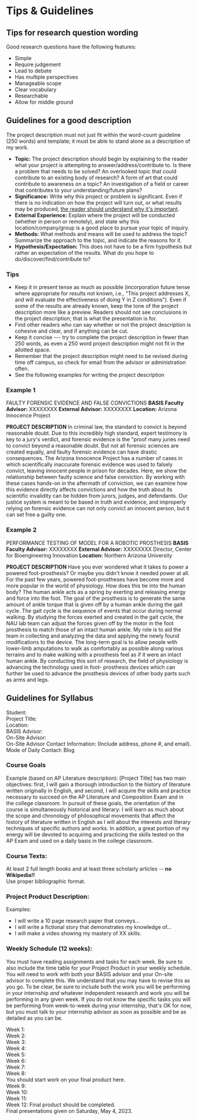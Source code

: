 # Tips & Guidelines
## Tips for research question wording
Good research questions have the following features:
- Simple
- Require judgement
- Lead to debate
- Has multiple perspectives
- Manageable scope
- Clear vocabulary
- Researchable
- Allow for middle ground
## Guidelines for a good description
The project description must not just fit within the word-count guideline (250 words) and template; it must be able to stand alone as a description of my work.
- **Topic:** The project description should begin by explaining to the reader what your project is attempting to answer/address/contribute to. Is there a problem that needs to be solved? An overlooked topic that could contribute to an existing body of research? A form of art that could contribute to awareness on a topic? An investigation of a field or career that contributes to your understanding/future plans?
- **Significance:** Write why this project or problem is significant. Even if there is no indication on how the project will turn out, or what results may be produced, <u>the reader should understand why it's important</u>.
- **External Experience:** Explain where the project will be conducted (whether in person or remotely), and state why this location/company/group is a good place to pursue your topic of inquiry.
- **Methods:** What methods and means will be used to address the topic? Summarize the approach to the topic, and indicate the reasons for it.
- **Hypothesis/Expectation:** This does not have to be a firm hypothesis but rather an expectation of the results. What do you hope to do/discover/find/contribute to?
### Tips
- Keep it in present tense as much as possible (incorporation future tense where appropriate for results not known, i.e., "This project addresses X, and will evaluate the effectiveness of doing Y in Z conditions"). Even if some of the results are already known, keep the tone of the project description more like a preview. Readers should not see conclusions in the project description; that is what the presentation is for.
- Find other readers who can say whether or not the project description is cohesive and clear, and if anything can be cut.
- Keep it concise --- try to complete the project description in fewer than 250 words, as even a 250 word project description might not fit in the allotted space.
- Remember that the project description might need to be revised during time off campus, so check for email from the advisor or administration often.
- See the following examples for writing the project description
### Example 1
FAULTY FORENSIC EVIDENCE AND FALSE CONVICTIONS
**BASIS Faculty Advisor:** XXXXXXXX
**External Advisor:** XXXXXXXX
**Location:** Arizona Innocence Project

**PROJECT DESCRIPTION**
In criminal law, the standard to convict is beyond reasonable doubt. Due to this incredibly high standard, expert testimony is key to a jury's verdict, and forensic evidence is the "proof many juries need to convict beyond a reasonable doubt. But not all forensic sciences are created equally, and faulty forensic evidence can have drastic consequences. The Arizona Innocence Project has a number of cases in which scientifically inaccurate forensic evidence was used to falsely convict, leaving innocent people in prison for decades. Here, we show the relationship between faulty science and false conviction. By working with these cases hands-on in the aftermath of conviction, we can examine how this evidence directly affects convictions and how the truth about its scientific invalidity can be hidden from jurors, judges, and defendants. Our justice system is meant to be based in truth and evidence, and improperly relying on forensic evidence can not only convict an innocent person, but it can set free a guilty one.
### Example 2
PERFORMANCE TESTING OF MODEL FOR A ROBOTIC PROSTHESIS
**BASIS Faculty Advisor:** XXXXXXXX
**External Advisor:** XXXXXXXX Director, Center for Bioengineering Innovation
**Location:** Northern Arizona University

**PROJECT DESCRIPTION**
Have you ever wondered what it takes to power a powered foot-prosthesis? Or maybe you didn't know it needed power at all. For the past few years, powered foot-prostheses have become more and more popular in the world of physiology. How does this tie into the human body? The human ankle acts as a spring by exerting and releasing energy and force into the foot. The goal of the prosthesis is to generate the same amount of ankle torque that is given off by a human ankle during the gait cycle. The gait cycle is the sequence of events that occur during normal walking. By studying the forces exerted and created in the gait cycle, the NAU lab team can adjust the forces given off by the motor in the foot prosthesis to match those of an intact human ankle. My role is to aid the team in collecting and analyzing the data and applying the newly found modifications to the device. The long-term goal is to allow people with lower-limb amputations to walk as comfortably as possible along various terrains and to make walking with a prosthesis feel as if it were an intact human ankle. By conducting this sort of research, the field of physiology is advancing the technology used in foot- prosthesis devices which can further be used to advance the prosthesis devices of other body parts such as arms and legs.
## Guidelines for Syllabus
Student:  
Project Title:  
Location:  
BASIS Advisor:  
On-Site Advisor:  
On-Site Advisor Contact Information: (Include address, phone #, and email). 
Mode of Daily Contact: Blog  
### Course Goals
Example (based on AP Literature description):
[Project Title] has two main objectives: first, I will gain a thorough introduction to the history of literature written originally in English, and second, I will acquire the skills and practice necessary to succeed on the AP Literature and Composition Exam and in the college classroom. In pursuit of these goals, the orientation of the course is simultaneously historical and literary: I will learn as much about the scope and chronology of philosophical movements that affect the history of literature written in English as I will about the interests and literary techniques of specific authors and works. In addition, a great portion of my energy will be devoted to acquiring and practicing the skills tested on the AP Exam and used on a daily basis in the college classroom.
### Course Texts:
At least 2 full length books and at least three scholarly articles -- **no Wikipedia!!**  
Use proper bibliographic format.
### Project Product Description:
Examples:
- I will write a 10 page research paper that conveys...
- I will write a fictional story that demonstrates my knowledge of...
- I will make a video showing my mastery of XX skills.
### Weekly Schedule (12 weeks):
You must have reading assignments and tasks for each week. Be sure to also include the time table for your Project Product in your weekly schedule. You will need to work with both your BASIS advisor and your On-site advisor to complete this. We understand that you may have to revise this as you go.
To be clear, be sure to include both the work you will be performing in your internship *and* whatever independent research and work you will be performing in any given week.
If you do not know the specific tasks you will be performing from week-to-week during your internship, that's OK for now, but you must talk to your internship advisor as soon as possible and be as detailed as you can be.

Week 1:  
Week 2:  
Week 3:  
Week 4:  
Week 5:  
Week 6:  
Week 7:  
Week 8:  
You should start work on your final product here.  
Week 9:  
Week 10:  
Week 11:  
Week 12: Final product should be completed.  
Final presentations given on Saturday, May 4, 2023.  